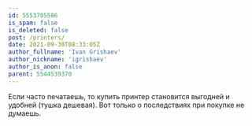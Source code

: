 ```yaml
---
id: 5553705586
is_spam: false
is_deleted: false
post: /printers/
date: 2021-09-30T08:33:05Z
author_fullname: 'Ivan Grishaev'
author_nickname: 'igrishaev'
author_is_anon: false
parent: 5544539370
---
```


<p>Если часто печатаешь, то купить принтер становится выгодней и удобней (тушка дешевая). Вот только о последствиях при покупке не думаешь.</p>
